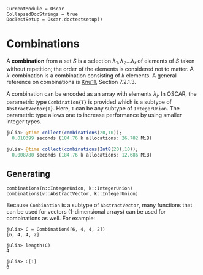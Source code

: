 ```@meta
CurrentModule = Oscar
CollapsedDocStrings = true
DocTestSetup = Oscar.doctestsetup()
```

# Combinations

A **combination** from a set $S$ is a selection $\lambda_1, \lambda_2 \dots \lambda_r$ of elements of $S$ taken without repetition; the order of the elements is considered not to matter. A $k$-combination is a combination consisting of $k$ elements.
A general reference on combinations is [Knu11](@cite), Section 7.2.1.3.

A combination can be encoded as an array with elements $\lambda_i$.
In OSCAR, the parametric type `Combination{T}` is provided which is a subtype of `AbstractVector{T}`.
Here, `T` can be any subtype of `IntegerUnion`.
The parametric type allows one to increase performance by using smaller integer types.
```julia
julia> @time collect(combinations(20,10));
  0.010399 seconds (184.76 k allocations: 26.782 MiB)

julia> @time collect(combinations(Int8(20),10));
  0.008780 seconds (184.76 k allocations: 12.686 MiB)
```


## Generating

```@docs
combinations(n::IntegerUnion, k::IntegerUnion)
combinations(v::AbstractVector, k::IntegerUnion)
```

Because `Combination` is a subtype of `AbstractVector`, many functions that can be used for vectors (1-dimensional arrays) can be used for combinations as well.
For example:
```jldoctest
julia> C = Combination([6, 4, 4, 2])
[6, 4, 4, 2]

julia> length(C)
4

julia> C[1]
6
```
